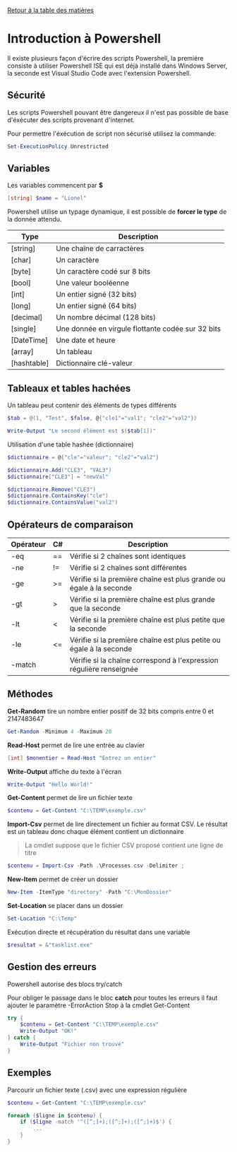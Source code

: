 [Retour à la table des matières](../README.md)

# Introduction à Powershell

Il existe plusieurs façon d'écrire des scripts Powershell, la première consiste à utiliser Powershell ISE qui est déjà installé dans Windows Server, la seconde est Visual Studio Code avec l'extension Powershell.

## Sécurité

Les scripts Powershell pouvant être dangereux il n'est pas possible de base d'éxécuter des scripts provenant d'internet.

Pour permettre l'éxécution de script non sécurisé utilisez la commande:

```powershell
Set-ExecutionPolicy Unrestricted
```

## Variables

Les variables commencent par **$**

```powershell
[string] $name = "Lionel"
```

Powershell utilise un typage dynamique, il est possible de **forcer le type** de la donnée attendu.

| Type        | Description                                       |
|-------------|---------------------------------------------------|
| [string]    | Une chaîne de carractères                         |
| [char]      | Un caractère                                      |
| [byte]      | Un caractère codé sur 8 bits                      |
| [bool]      | Une valeur booléenne                              |
| [int]       | Un entier signé (32 bits)                         |
| [long]      | Un entier signé (64 bits)                         |
| [decimal]   | Un nombre décimal (128 bits)                      |
| [single]    | Une donnée en virgule flottante codée sur 32 bits |
| [DateTime]  | Une date et heure                                 |
| [array]     | Un tableau                                        |
| [hashtable] | Dictionnaire clé-valeur                           |

## Tableaux et tables hachées

Un tableau peut contenir des éléments de types différents

```powershell
$tab = @(1, "Test", $false, @{"cle1"="val1"; "cle2"="val2"})

Write-Output "Le second élément est $($tab[1])"
```

Utilisation d'une table hashée (dictionnaire)

```powershell
$dictionnaire = @{"cle"="valeur"; "cle2"="val2"}

$dictionnaire.Add("CLE3", "VAL3")
$dictionnaire["CLE3"] = "newVal"

$dictionnaire.Remove("CLE3")
$dictionnaire.ContainsKey("cle")
$dictionnaire.ContainsValue("val2")
```

## Opérateurs de comparaison

| Opérateur | C# | Description                                                         |
|-----------|----|---------------------------------------------------------------------|
| -eq       | == | Vérifie si 2 chaînes sont identiques                                |
| -ne       | != | Vérifie si 2 chaînes sont différentes                               |
| -ge       | >= | Vérifie si la première chaîne est plus grande ou égale à la seconde |
| -gt       | >  | Vérifie si la première chaîne est plus grande que la seconde        |
| -lt       | <  | Vérifie si la première chaîne est plus petite que la seconde        |
| -le       | <= | Vérifie si la première chaîne est plus petite ou égale à la seconde |
| -match    |    | Vérifie si la chaîne correspond à l'expression régulière renseignée |

## Méthodes

**Get-Random** tire un nombre entier positif de 32 bits compris entre 0 et 2147483647

```powershell
Get-Random -Minimum 4 -Maximum 20
```

**Read-Host** permet de lire une entrée au clavier

```powershell
[int] $monentier = Read-Host "Entrez un entier"
```

**Write-Output** affiche du texte à l'écran

```powershell
Write-Output "Hello World!"
```

**Get-Content** permet de lire un fichier texte

```powershell
$contenu = Get-Content "C:\TEMP\exemple.csv"
```

**Import-Csv** permet de lire directement un fichier au format CSV. Le résultat est un tableau donc chaque élément contient un dictionnaire

> La cmdlet suppose que le fichier CSV proposé contient une ligne de titre

```powershell
$contenu = Import-Csv -Path .\Processes.csv -Delimiter ;
```

**New-Item** permet de créer un dossier

```powershell
New-Item -ItemType "directory" -Path "C:\MonDossier"
```

**Set-Location** se placer dans un dossier

```powershell
Set-Location "C:\Temp"
```

Exécution directe et récupération du résultat dans une variable

```powershell
$resultat = &"tasklist.exe"
```

## Gestion des erreurs

Powershell autorise des blocs try/catch

Pour obliger le passage dans le bloc **catch** pour toutes les erreurs il faut ajouter le paramètre -ErrorAction Stop à la cmdlet Get-Content

```powershell
try {
    $contenu = Get-Content "C:\TEMP\exemple.csv"
    Write-Output "OK!"
} catch {
    Write-Output "Fichier non trouvé"
}
```

## Exemples

Parcourir un fichier texte (.csv) avec une expression régulière

```powershell
$contenu = Get-Content "C:\TEMP\exemple.csv"

foreach ($ligne in $contenu) {
    if ($ligne -match '^([^;]+);([^;]+);([^;]+)$') {
        ...
    }
}
```